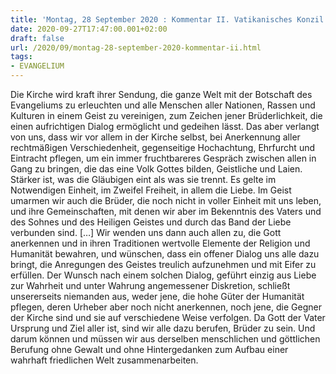 ```yaml
---
title: 'Montag, 28 September 2020 : Kommentar II. Vatikanisches Konzil'
date: 2020-09-27T17:47:00.001+02:00
draft: false
url: /2020/09/montag-28-september-2020-kommentar-ii.html
tags: 
- EVANGELIUM
---
```


Die Kirche wird kraft ihrer Sendung, die ganze Welt mit der Botschaft des Evangeliums zu erleuchten und alle Menschen aller Nationen, Rassen und Kulturen in einem Geist zu vereinigen, zum Zeichen jener Brüderlichkeit, die einen aufrichtigen Dialog ermöglicht und gedeihen lässt. Das aber verlangt von uns, dass wir vor allem in der Kirche selbst, bei Anerkennung aller rechtmäßigen Verschiedenheit, gegenseitige Hochachtung, Ehrfurcht und Eintracht pflegen, um ein immer fruchtbareres Gespräch zwischen allen in Gang zu bringen, die das eine Volk Gottes bilden, Geistliche und Laien. Stärker ist, was die Gläubigen eint als was sie trennt. Es gelte im Notwendigen Einheit, im Zweifel Freiheit, in allem die Liebe. Im Geist umarmen wir auch die Brüder, die noch nicht in voller Einheit mit uns leben, und ihre Gemeinschaften, mit denen wir aber im Bekenntnis des Vaters und des Sohnes und des Heiligen Geistes und durch das Band der Liebe verbunden sind. \[…\] Wir wenden uns dann auch allen zu, die Gott anerkennen und in ihren Traditionen wertvolle Elemente der Religion und Humanität bewahren, und wünschen, dass ein offener Dialog uns alle dazu bringt, die Anregungen des Geistes treulich aufzunehmen und mit Eifer zu erfüllen. Der Wunsch nach einem solchen Dialog, geführt einzig aus Liebe zur Wahrheit und unter Wahrung angemessener Diskretion, schließt unsererseits niemanden aus, weder jene, die hohe Güter der Humanität pflegen, deren Urheber aber noch nicht anerkennen, noch jene, die Gegner der Kirche sind und sie auf verschiedene Weise verfolgen. Da Gott der Vater Ursprung und Ziel aller ist, sind wir alle dazu berufen, Brüder zu sein. Und darum können und müssen wir aus derselben menschlichen und göttlichen Berufung ohne Gewalt und ohne Hintergedanken zum Aufbau einer wahrhaft friedlichen Welt zusammenarbeiten.